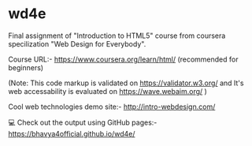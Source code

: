 # wd4e
Final assignment of "Introduction to HTML5" course from coursera specilization "Web Design for Everybody".

Course URL:- https://www.coursera.org/learn/html/ (recommended for beginners)


(Note: This code markup is validated on https://validator.w3.org/ and It's web accessability is evaluated on https://wave.webaim.org/ )

Cool web technologies demo site:- http://intro-webdesign.com/

💻 Check out the output using GitHub pages:- https://bhavya4official.github.io/wd4e/
